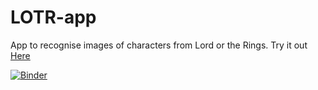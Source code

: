 # LOTR-app
App to recognise images of characters from Lord or the Rings. Try it out [Here](https://mybinder.org/v2/gh/science4performance/LOTR-app/master?urlpath=%2Fvoila%2Frender%2FLOTR_character_identifier.ipynb)

[![Binder](https://mybinder.org/badge_logo.svg)](https://mybinder.org/v2/gh/science4performance/LOTR-app/master?filepath=%2Fvoila%2Frender%2FLOTR_character_identifier.ipynb)
